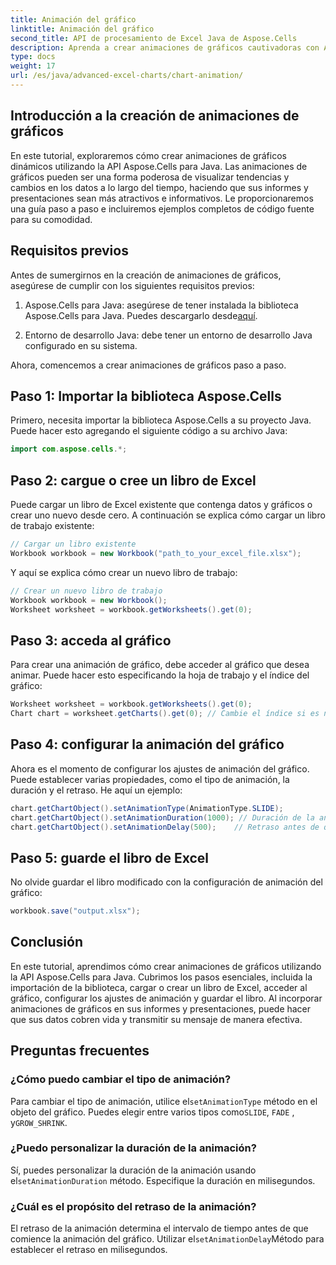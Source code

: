```yaml
---
title: Animación del gráfico
linktitle: Animación del gráfico
second_title: API de procesamiento de Excel Java de Aspose.Cells
description: Aprenda a crear animaciones de gráficos cautivadoras con Aspose.Cells para Java. Guía paso a paso y código fuente incluidos para visualización dinámica de datos.
type: docs
weight: 17
url: /es/java/advanced-excel-charts/chart-animation/
---
```


## Introducción a la creación de animaciones de gráficos

En este tutorial, exploraremos cómo crear animaciones de gráficos dinámicos utilizando la API Aspose.Cells para Java. Las animaciones de gráficos pueden ser una forma poderosa de visualizar tendencias y cambios en los datos a lo largo del tiempo, haciendo que sus informes y presentaciones sean más atractivos e informativos. Le proporcionaremos una guía paso a paso e incluiremos ejemplos completos de código fuente para su comodidad.

## Requisitos previos

Antes de sumergirnos en la creación de animaciones de gráficos, asegúrese de cumplir con los siguientes requisitos previos:

1.  Aspose.Cells para Java: asegúrese de tener instalada la biblioteca Aspose.Cells para Java. Puedes descargarlo desde[aquí](https://releases.aspose.com/cells/java/).

2. Entorno de desarrollo Java: debe tener un entorno de desarrollo Java configurado en su sistema.

Ahora, comencemos a crear animaciones de gráficos paso a paso.

## Paso 1: Importar la biblioteca Aspose.Cells

Primero, necesita importar la biblioteca Aspose.Cells a su proyecto Java. Puede hacer esto agregando el siguiente código a su archivo Java:

```java
import com.aspose.cells.*;
```

## Paso 2: cargue o cree un libro de Excel

Puede cargar un libro de Excel existente que contenga datos y gráficos o crear uno nuevo desde cero. A continuación se explica cómo cargar un libro de trabajo existente:

```java
// Cargar un libro existente
Workbook workbook = new Workbook("path_to_your_excel_file.xlsx");
```

Y aquí se explica cómo crear un nuevo libro de trabajo:

```java
// Crear un nuevo libro de trabajo
Workbook workbook = new Workbook();
Worksheet worksheet = workbook.getWorksheets().get(0);
```

## Paso 3: acceda al gráfico

Para crear una animación de gráfico, debe acceder al gráfico que desea animar. Puede hacer esto especificando la hoja de trabajo y el índice del gráfico:

```java
Worksheet worksheet = workbook.getWorksheets().get(0);
Chart chart = worksheet.getCharts().get(0); // Cambie el índice si es necesario
```

## Paso 4: configurar la animación del gráfico

Ahora es el momento de configurar los ajustes de animación del gráfico. Puede establecer varias propiedades, como el tipo de animación, la duración y el retraso. He aquí un ejemplo:

```java
chart.getChartObject().setAnimationType(AnimationType.SLIDE);
chart.getChartObject().setAnimationDuration(1000); // Duración de la animación en milisegundos.
chart.getChartObject().setAnimationDelay(500);    // Retraso antes de que comience la animación (milisegundos)
```

## Paso 5: guarde el libro de Excel

No olvide guardar el libro modificado con la configuración de animación del gráfico:

```java
workbook.save("output.xlsx");
```

## Conclusión

En este tutorial, aprendimos cómo crear animaciones de gráficos utilizando la API Aspose.Cells para Java. Cubrimos los pasos esenciales, incluida la importación de la biblioteca, cargar o crear un libro de Excel, acceder al gráfico, configurar los ajustes de animación y guardar el libro. Al incorporar animaciones de gráficos en sus informes y presentaciones, puede hacer que sus datos cobren vida y transmitir su mensaje de manera efectiva.

## Preguntas frecuentes

### ¿Cómo puedo cambiar el tipo de animación?

 Para cambiar el tipo de animación, utilice el`setAnimationType` método en el objeto del gráfico. Puedes elegir entre varios tipos como`SLIDE`, `FADE` , y`GROW_SHRINK`.

### ¿Puedo personalizar la duración de la animación?

 Sí, puedes personalizar la duración de la animación usando el`setAnimationDuration` método. Especifique la duración en milisegundos.

### ¿Cuál es el propósito del retraso de la animación?

 El retraso de la animación determina el intervalo de tiempo antes de que comience la animación del gráfico. Utilizar el`setAnimationDelay`Método para establecer el retraso en milisegundos.